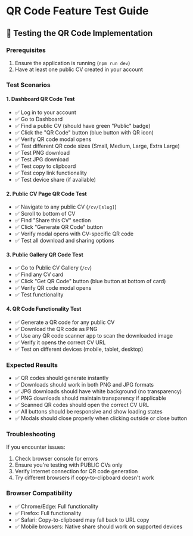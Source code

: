 # QR Code Feature Test Guide

## 🧪 Testing the QR Code Implementation

### Prerequisites

1. Ensure the application is running (`npm run dev`)
2. Have at least one public CV created in your account

### Test Scenarios

#### 1. **Dashboard QR Code Test**

- ✅ Log in to your account
- ✅ Go to Dashboard
- ✅ Find a public CV (should have green "Public" badge)
- ✅ Click the "QR Code" button (blue button with QR icon)
- ✅ Verify QR code modal opens
- ✅ Test different QR code sizes (Small, Medium, Large, Extra Large)
- ✅ Test PNG download
- ✅ Test JPG download
- ✅ Test copy to clipboard
- ✅ Test copy link functionality
- ✅ Test device share (if available)

#### 2. **Public CV Page QR Code Test**

- ✅ Navigate to any public CV (`/cv/[slug]`)
- ✅ Scroll to bottom of CV
- ✅ Find "Share this CV" section
- ✅ Click "Generate QR Code" button
- ✅ Verify modal opens with CV-specific QR code
- ✅ Test all download and sharing options

#### 3. **Public Gallery QR Code Test**

- ✅ Go to Public CV Gallery (`/cv`)
- ✅ Find any CV card
- ✅ Click "Get QR Code" button (blue button at bottom of card)
- ✅ Verify QR code modal opens
- ✅ Test functionality

#### 4. **QR Code Functionality Test**

- ✅ Generate a QR code for any public CV
- ✅ Download the QR code as PNG
- ✅ Use any QR code scanner app to scan the downloaded image
- ✅ Verify it opens the correct CV URL
- ✅ Test on different devices (mobile, tablet, desktop)

### Expected Results

- ✅ QR codes should generate instantly
- ✅ Downloads should work in both PNG and JPG formats
- ✅ JPG downloads should have white background (no transparency)
- ✅ PNG downloads should maintain transparency if applicable
- ✅ Scanned QR codes should open the correct CV URL
- ✅ All buttons should be responsive and show loading states
- ✅ Modals should close properly when clicking outside or close button

### Troubleshooting

If you encounter issues:

1. Check browser console for errors
2. Ensure you're testing with PUBLIC CVs only
3. Verify internet connection for QR code generation
4. Try different browsers if copy-to-clipboard doesn't work

### Browser Compatibility

- ✅ Chrome/Edge: Full functionality
- ✅ Firefox: Full functionality
- ✅ Safari: Copy-to-clipboard may fall back to URL copy
- ✅ Mobile browsers: Native share should work on supported devices
